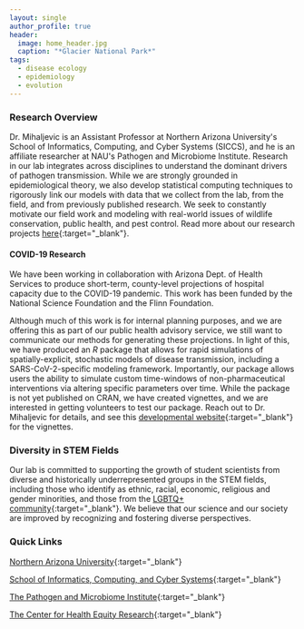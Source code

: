```yaml
---
layout: single
author_profile: true
header:
  image: home_header.jpg
  caption: "*Glacier National Park*"
tags:
  - disease ecology
  - epidemiology
  - evolution
---
```



### Research Overview
Dr. Mihaljevic is an Assistant Professor at Northern Arizona University's School of Informatics, Computing, and Cyber Systems (SICCS), and he is an affiliate researcher at NAU's Pathogen and Microbiome Institute. Research in our lab integrates across disciplines to understand the dominant drivers of pathogen transmission. While we are strongly grounded in epidemiological theory, we also develop statistical computing techniques to rigorously link our models with data that we collect from the lab, from the field, and from previously published research. We seek to constantly motivate our field work and modeling with real-world issues of wildlife conservation, public health, and pest control. Read more about our research projects [here](/research/){:target="_blank"}.

#### COVID-19 Research

We have been working in collaboration with Arizona Dept. of Health Services to produce short-term, county-level projections of hospital capacity due to the COVID-19 pandemic. This work has been funded by the National Science Foundation and the Flinn Foundation.

Although much of this work is for internal planning purposes, and we are offering this as part of our public health advisory service, we still want to communicate our methods for generating these projections. In light of this, we have produced an *R* package that allows for rapid simulations of spatially-explicit, stochastic models of disease transmission, including a SARS-CoV-2-specific modeling framework. Importantly, our package allows users the ability to simulate custom time-windows of non-pharmaceutical interventions via altering specific parameters over time. While the package is not yet published on CRAN, we have created vignettes, and we are interested in getting volunteers to test our package. Reach out to Dr. Mihaljevic for details, and see this [developmental website](http://dev.sparsemod.nau.edu/rpkg/){:target="_blank"} for the vignettes. 

### Diversity in STEM Fields
Our lab is committed to supporting the growth of student scientists from diverse and historically underrepresented groups in the STEM fields, including those who identify as ethnic, racial, economic, religious and gender minorities, and those from the [LGBTQ+ community](https://www.500queerscientists.com/){:target="_blank"}. We believe that our science and our society are improved by recognizing and fostering diverse perspectives.  


### Quick Links

[Northern Arizona University](http://nau.edu/){:target="_blank"}

[School of Informatics, Computing, and Cyber Systems](http://nau.edu/SICCS/){:target="_blank"} 

[The Pathogen and Microbiome Institute](https://nau.edu/pmi/){:target="_blank"}

[The Center for Health Equity Research](https://nau.edu/cher/){:target="_blank"}